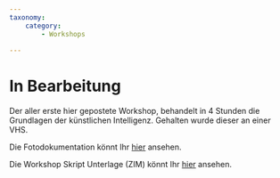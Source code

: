 ```yaml
---
taxonomy:
    category:
        - Workshops
        
---
```

# In Bearbeitung

Der aller erste hier gepostete Workshop, behandelt in 4 Stunden die Grundlagen der künstlichen Intelligenz.
Gehalten wurde dieser an einer VHS.

Die Fotodokumentation könnt Ihr [hier](https://ki-workshop.org/protokoll-ki-im-office-4h/) ansehen.

Die Workshop Skript Unterlage (ZIM) könnt Ihr [hier](https://ki-workshop.org/skript-ki-im-office-4h/) ansehen.

